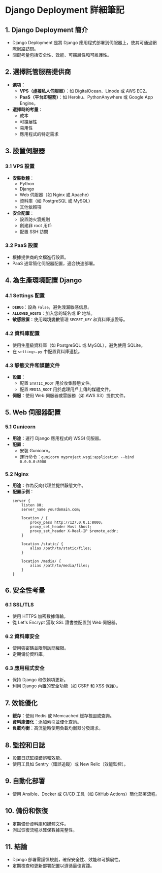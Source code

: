 # Django Deployment 詳細筆記

## 1. Django Deployment 簡介
- Django Deployment 是將 Django 應用程式部署到伺服器上，使其可通過網際網路訪問。
- 關鍵考量包括安全性、效能、可擴展性和可維護性。

## 2. 選擇託管服務提供商
- **選項**：
  - **VPS（虛擬私人伺服器）**：如 DigitalOcean、Linode 或 AWS EC2。
  - **PaaS（平台即服務）**：如 Heroku、PythonAnywhere 或 Google App Engine。
- **選擇時的考量**：
  - 成本
  - 可擴展性
  - 易用性
  - 應用程式的特定需求

## 3. 設置伺服器
### 3.1 VPS 設置
- **安裝軟體**：
  - Python
  - Django
  - Web 伺服器（如 Nginx 或 Apache）
  - 資料庫（如 PostgreSQL 或 MySQL）
  - 其他依賴項
- **安全配置**：
  - 設置防火牆規則
  - 創建非 root 用戶
  - 配置 SSH 訪問

### 3.2 PaaS 設置
- 根據提供商的文檔進行設置。
- PaaS 通常簡化伺服器配置，適合快速部署。

## 4. 為生產環境配置 Django
### 4.1 Settings 配置
- **`DEBUG`**：設為 `False`，避免洩漏敏感信息。
- **`ALLOWED_HOSTS`**：加入您的域名或 IP 地址。
- **敏感設置**：使用環境變數管理 `SECRET_KEY` 和資料庫憑證等。

### 4.2 資料庫配置
- 使用生產級資料庫（如 PostgreSQL 或 MySQL），避免使用 SQLite。
- 在 `settings.py` 中配置資料庫連接。

### 4.3 靜態文件和媒體文件
- **設置**：
  - 配置 `STATIC_ROOT` 用於收集靜態文件。
  - 配置 `MEDIA_ROOT` 用於處理用戶上傳的媒體文件。
- **伺服**：使用 Web 伺服器或雲服務（如 AWS S3）提供文件。

## 5. Web 伺服器配置
### 5.1 Gunicorn
- **用途**：運行 Django 應用程式的 WSGI 伺服器。
- **配置**：
  - 安裝 Gunicorn。
  - 運行命令：`gunicorn myproject.wsgi:application --bind 0.0.0.0:8000`

### 5.2 Nginx
- **用途**：作為反向代理並提供靜態文件。
- **配置示例**：
  ```
  server {
      listen 80;
      server_name yourdomain.com;

      location / {
          proxy_pass http://127.0.0.1:8000;
          proxy_set_header Host $host;
          proxy_set_header X-Real-IP $remote_addr;
      }

      location /static/ {
          alias /path/to/static/files;
      }

      location /media/ {
          alias /path/to/media/files;
      }
  }
  ```

## 6. 安全性考量
### 6.1 SSL/TLS
- 使用 HTTPS 加密數據傳輸。
- 從 Let's Encrypt 獲取 SSL 證書並配置到 Web 伺服器。

### 6.2 資料庫安全
- 使用強密碼並限制訪問權限。
- 定期備份資料庫。

### 6.3 應用程式安全
- 保持 Django 和依賴項更新。
- 利用 Django 內置的安全功能（如 CSRF 和 XSS 保護）。

## 7. 效能優化
- **緩存**：使用 Redis 或 Memcached 緩存視圖或查詢。
- **資料庫優化**：添加索引並優化查詢。
- **負載均衡**：高流量時使用負載均衡器分發請求。

## 8. 監控和日誌
- 設置日誌監控錯誤和效能。
- 使用工具如 Sentry（錯誤追蹤）或 New Relic（效能監控）。

## 9. 自動化部署
- 使用 Ansible、Docker 或 CI/CD 工具（如 GitHub Actions）簡化部署流程。

## 10. 備份和恢復
- 定期備份資料庫和媒體文件。
- 測試恢復流程以確保數據完整性。

## 11. 結論
- Django 部署需謹慎規劃，確保安全性、效能和可擴展性。
- 定期檢查和更新部署配置以遵循最佳實踐。